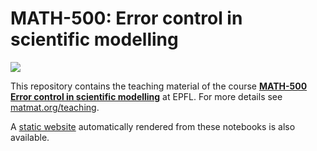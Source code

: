 # MATH-500: Error control in scientific modelling

[![](https://img.shields.io/badge/website-static-blue.svg)](https://epfl-matmat.github.io/error-control-modelling/)

This repository contains the teaching material of the course
[**MATH-500 Error control in scientific modelling**](https://staging-edu.epfl.ch/coursebook/en/error-control-in-scientific-modelling-MATH-500)
at EPFL.
For more details see [matmat.org/teaching](https://matmat.org/teaching/error-control).

A [static website](https://epfl-matmat.github.io/error-control-modelling/)
automatically rendered from these notebooks is also available.

